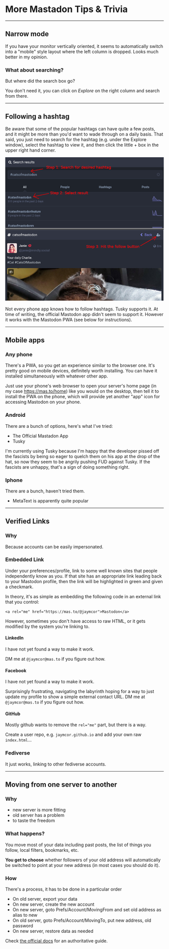 # More Mastadon Tips & Trivia

----------------------------------------------------------------------------

## Narrow mode

If you have your monitor vertically oriented, it seems to automatically
switch into a "mobile" style layout where the left column is dropped.
Looks much better in my opinion.

### What about searching?

But where did the search box go?

You don't need it, you can click on *Explore* on the right column and search
from there.

----------------------------------------------------------------------------

## Following a hashtag

Be aware that some of the popular hashtags can have quite a few posts, and
it might be more than you'd want to wade through on a daily basis.  That said,
you just need to search for the hashtag (e.g. under the Explore window),
select the hashtag to view it, and then click the little + box in the upper
right hand corner.

![Pictorial steps](../images/hashfollowsteps.png)

Not every phone app knows how to follow hashtags.  Tusky supports it.  At time
of writing, the official Mastodon app didn't seem to support it.  However it
works with the Mastodon PWA (see below for instructions).

----------------------------------------------------------------------------

## Mobile apps

### Any phone

There's a PWA, so you get an experience similar to the browser one.
It's pretty good on mobile devices, definitely worth installing.  You
can have it installed simultaneously with whatever other app.

Just use your phone's web browser to open your server's home page (in my case
https://mas.to/home) like you would on the desktop, then tell it to install the
PWA on the phone, which will provide yet another "app" icon for accessing
Mastodon on your phone.

### Android

There are a bunch of options, here's what I've tried:

* The Official Mastadon App
* Tusky

I'm currently using Tusky because I'm happy that the developer pissed off the
fascists by being so eager to quelch them on his app at the drop of the hat, so
now they seem to be angrily pushing FUD against Tusky.  If the fascists are
unhappy, that's a sign of doing something right.

### Iphone

There are a bunch, haven't tried them.

* MetaText is apparently quite popular

----------------------------------------------------------------------------

## Verified Links

### Why

Because accounts can be easily impersonated.

### Embedded Link

Under your preferences/profile, link to some well known sites that people
independently know as you.  If that site has an appropriate link leading back
to your Mastodon profile, then the link will be highlighted in green and given
a checkmark.

In theory, it's as simple as embedding the following code in an external
link that you control:

```
<a rel="me" href="https://mas.to/@jaymcor">Mastodon</a>
```

However, sometimes you don't have access to raw HTML, or it gets modified
by the system you're linking to.

#### LinkedIn

I have not yet found a way to make it work.

DM me at `@jaymcor@mas.to` if you figure out how.

#### Facebook

I have not yet found a way to make it work.

Surprisingly frustrating, navigating the labyrinth hoping for a way to just
update my profile to show a simple external contact URL.  DM me at
`@jaymcor@mas.to` if you figure out how.

#### GitHub

Mostly github wants to remove the `rel="me"` part, but there is a way.

Create a user repo, e.g. `jaymcor.github.io` and add your own raw `index.html`...

### Fediverse

It just works, linking to other fediverse accounts.

----------------------------------------------------------------------------

## Moving from one server to another

### Why

* new server is more fitting
* old server has a problem
* to taste the freedom

### What happens?

You move most of your data including past posts, the list of things
you follow, local filters, bookmarks, etc.

**You get to choose** whether followers of your old address will automatically
be switched to point at your new address (in most cases you should do it).

### How

There's a process, it has to be done in a particular order

* On old server, export your data
* On new server, create the new account
* On new server, goto Prefs/Account/MovingFrom and set old address as alias to new
* On old server, goto Prefs/Account/MovingTo, put new address, old password
* On new server, restore data as needed

Check [the official docs](https://docs.joinmastodon.org/user/moving/) for an authoritative guide.
